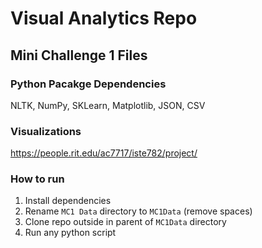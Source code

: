 # Visual Analytics Repo

## Mini Challenge 1 Files

### Python Pacakge Dependencies
NLTK, NumPy, SKLearn, Matplotlib, JSON, CSV

### Visualizations
https://people.rit.edu/ac7717/iste782/project/

### How to run

1. Install dependencies
2. Rename `MC1 Data` directory to `MC1Data` (remove spaces)
3. Clone repo outside in parent of `MC1Data` directory
4. Run any python script